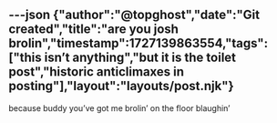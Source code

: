 ---json
{"author":"@topghost","date":"Git created","title":"are you josh brolin","timestamp":1727139863554,"tags":["this isn&#x2019;t anything","but it is the toilet post","historic anticlimaxes in posting"],"layout":"layouts/post.njk"}
---
because buddy you&#x2019;ve got me brolin&#x2019; on the floor blaughin&#x2019;

